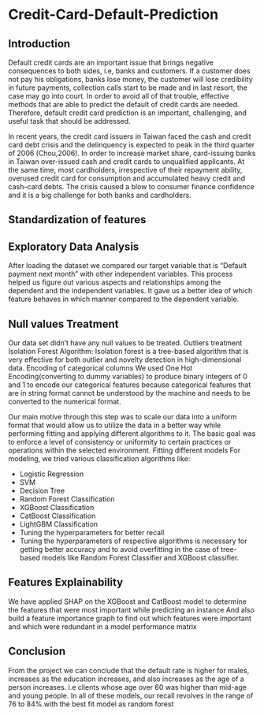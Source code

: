 # Credit-Card-Default-Prediction

## Introduction
Default credit cards are an important issue that brings negative consequences to both sides, i.e, banks and customers. If a customer does not pay his obligations, banks lose money, the customer will lose credibility in future payments, collection calls start to be made and in last resort, the case may go into court. In order to avoid all of that trouble, effective methods that are able to predict the default of credit cards are needed. Therefore, default credit card prediction is an important, challenging, and useful task that should be addressed.

In recent years, the credit card issuers in Taiwan faced the cash and credit card debt crisis and the delinquency is expected to peak in the third quarter of 2006 (Chou,2006). In order to increase market share, card-issuing banks in Taiwan over-issued cash and credit cards to unqualified applicants. At the same time, most cardholders, irrespective of their repayment ability, overused credit card for consumption and accumulated heavy credit and cash–card debts. The crisis caused a blow to consumer finance confidence and it is a big challenge for both banks and cardholders.

## Standardization of features


## Exploratory Data Analysis
After loading the dataset we compared our target variable that is “Default payment next month” with other independent variables. This process helped us figure out various aspects and relationships among the dependent and the independent variables. It gave us a better idea of which feature behaves in which manner compared to the dependent variable.

## Null values Treatment
Our data set didn’t have any null values to be treated. Outliers treatment Isolation Forest Algorithm: Isolation forest is a tree-based algorithm that is very effective for both outlier and novelty detection in high-dimensional data. Encoding of categorical columns We used One Hot Encoding(converting to dummy variables) to produce binary integers of 0 and 1 to encode our categorical features because categorical features that are in string format cannot be understood by the machine and needs to be converted to the numerical format.

Our main motive through this step was to scale our data into a uniform format that would allow us to utilize the data in a better way while performing fitting and applying different algorithms to it. The basic goal was to enforce a level of consistency or uniformity to certain practices or operations within the selected environment. Fitting different models For modeling, we tried various classification algorithms like:

- Logistic Regression
- SVM
- Decision Tree
- Random Forest Classification
- XGBoost Classification
- CatBoost Classification
- LightGBM Classification
- Tuning the hyperparameters for better recall
- Tuning the hyperparameters of respective algorithms is necessary for getting better accuracy and to avoid overfitting in the case of tree-based models like Random Forest Classifier and XGBoost classifier.

## Features Explainability
We have applied SHAP on the XGBoost and CatBoost model to determine the features that were most important while predicting an instance And also build a feature importance graph to find out which features were important and which were redundant in a model performance matrix
 

## Conclusion
From the project we can conclude that the default rate is higher for males, increases as the education increases, and also increases as the age of a person increases. i.e clients whose age over 60 was higher than mid-age and young people. In all of these models, our recall revolves in the range of 76 to 84%.with the best fit model as random forest
